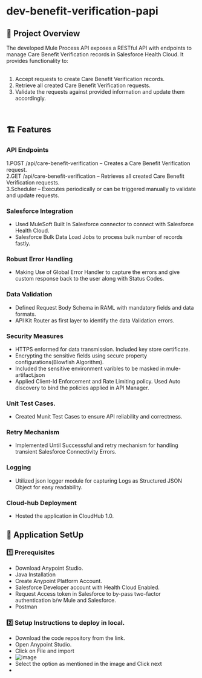 # dev-benefit-verification-papi


## 📌 Project Overview <br />
The developed Mule Process API exposes a RESTful API with endpoints to manage Care Benefit Verification records in Salesforce Health Cloud. It provides functionality to:
<br />
<br />
1. Accept requests to create Care Benefit Verification records.<br />
2. Retrieve all created Care Benefit Verification requests.<br />
3. Validate the requests against provided information and update them accordingly.<br />
<br />

## 🏗 Features
### API Endpoints 
1.POST /api/care-benefit-verification – Creates a Care Benefit Verification request.<br />
2.GET /api/care-benefit-verification – Retrieves all created Care Benefit Verification requests.<br />
3.Scheduler – Executes periodically or can be triggered manually to validate and update requests.<br />

### Salesforce Integration 
- Used MuleSoft Built In Salesforce connector to connect with Salesforce Health Cloud.<br />
- Salesforce Bulk Data Load Jobs to process bulk number of records fastly.<br />
### Robust Error Handling 
- Making Use of Global Error Handler to capture the errors and give custom response back to the user along with Status Codes.<br />
### Data Validation
- Defined Request Body Schema in RAML with mandatory fields and data formats.<br />
- API Kit Router as first layer to identify the data Validation errors.<br />
### Security Measures
- HTTPS enformed for data transmission. Included key store certificate.<br />
- Encrypting the sensitive fields using secure property configurations(Blowfish Algorithm).<br />
- Included the sensitive environment varibles to be masked in mule-artifact.json<br />
- Applied Client-Id Enforcement and Rate Limiting policy. Used Auto discovery to bind the policies applied in API Manager.<br />
### Unit Test Cases.
- Created Munit Test Cases to ensure API reliability and correctness.
### Retry Mechanism
- Implemented Until Successsful and retry mechanism for handling transient Salesforce Connectivity Errors.
### Logging
- Utilized json logger module for capturing Logs as Structured JSON Object for easy readability.
### Cloud-hub Deployment
- Hosted the application in CloudHub 1.0.

## 🚀 Application SetUp
### 1️⃣ Prerequisites
- Download Anypoint Studio.
- Java Installation
- Create Anypoint Platform Account.
- Salesforce Developer account with Health Cloud Enabled.
- Request Access token in Salesforce to by-pass two-factor authentication b/w Mule and Salesforce.
- Postman
### 2️⃣ Setup Instructions to deploy in local.
- Download the code repository from the link.
- Open Anypoint Studio.
- Click on File and import
- ![image](https://github.com/user-attachments/assets/724da937-7cfe-4062-9101-403afb4db192)
- Select the option as mentioned in the image and Click next
- 

   

  
  
